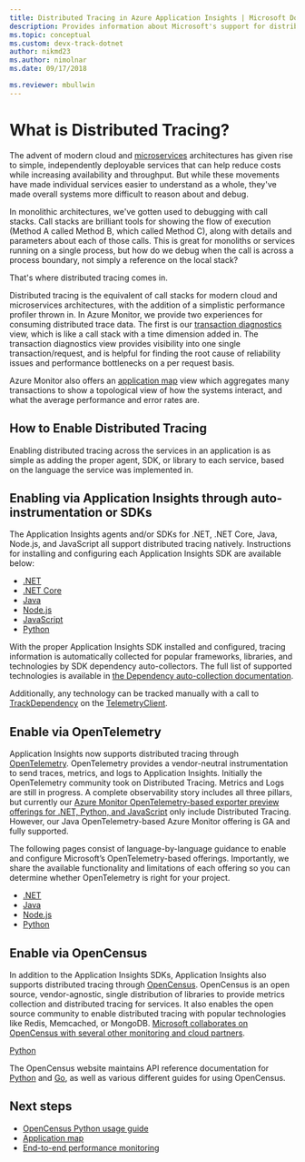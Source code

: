 ```yaml
---
title: Distributed Tracing in Azure Application Insights | Microsoft Docs
description: Provides information about Microsoft's support for distributed tracing through our partnership in the OpenCensus project
ms.topic: conceptual
ms.custom: devx-track-dotnet
author: nikmd23
ms.author: nimolnar
ms.date: 09/17/2018

ms.reviewer: mbullwin
---
```


# What is Distributed Tracing?

The advent of modern cloud and [microservices](https://azure.com/microservices) architectures has given rise to simple, independently deployable services that can help reduce costs while increasing availability and throughput. But while these movements have made individual services easier to understand as a whole, they've made overall systems more difficult to reason about and debug.

In monolithic architectures, we've gotten used to debugging with call stacks. Call stacks are brilliant tools for showing the flow of execution (Method A called Method B, which called Method C), along with details and parameters about each of those calls. This is great for monoliths or services running on a single process, but how do we debug when the call is across a process boundary, not simply a reference on the local stack? 

That's where distributed tracing comes in.  

Distributed tracing is the equivalent of call stacks for modern cloud and microservices architectures, with the addition of a simplistic performance profiler thrown in. In Azure Monitor, we provide two experiences for consuming distributed trace data. The first is our [transaction diagnostics](./transaction-diagnostics.md) view, which is like a call stack with a time dimension added in. The transaction diagnostics view provides visibility into one single transaction/request, and is helpful for finding the root cause of reliability issues and performance bottlenecks on a per request basis.

Azure Monitor also offers an [application map](./app-map.md) view which aggregates many transactions to show a topological view of how the systems interact, and what the average performance and error rates are. 

## How to Enable Distributed Tracing

Enabling distributed tracing across the services in an application is as simple as adding the proper agent, SDK, or library to each service, based on the language the service was implemented in.

## Enabling via Application Insights through auto-instrumentation or SDKs

The Application Insights agents and/or SDKs for .NET, .NET Core, Java, Node.js, and JavaScript all support distributed tracing natively. Instructions for installing and configuring each Application Insights SDK are available below:

* [.NET](asp-net.md)
* [.NET Core](asp-net-core.md)
* [Java](./java-in-process-agent.md)
* [Node.js](../app/nodejs-quick-start.md)
* [JavaScript](./javascript.md)
* [Python](opencensus-python.md)

With the proper Application Insights SDK installed and configured, tracing information is automatically collected for popular frameworks, libraries, and technologies by SDK dependency auto-collectors. The full list of supported technologies is available in [the Dependency auto-collection documentation](./auto-collect-dependencies.md).

 Additionally, any technology can be tracked manually with a call to [TrackDependency](./api-custom-events-metrics.md) on the [TelemetryClient](./api-custom-events-metrics.md).

## Enable via OpenTelemetry

Application Insights now supports distributed tracing through [OpenTelemetry](https://opentelemetry.io/). OpenTelemetry provides a vendor-neutral instrumentation to send traces, metrics, and logs to Application Insights. Initially the OpenTelemetry community took on Distributed Tracing. Metrics and Logs are still in progress. A complete observability story includes all three pillars, but currently our [Azure Monitor OpenTelemetry-based exporter preview offerings for .NET, Python, and JavaScript](opentelemetry-enable.md) only include Distributed Tracing. However, our Java OpenTelemetry-based Azure Monitor offering is GA and fully supported. 

The following pages consist of language-by-language guidance to enable and configure Microsoft’s OpenTelemetry-based offerings. Importantly, we share the available functionality and limitations of each offering so you can determine whether OpenTelemetry is right for your project.

* [.NET](opentelemetry-enable.md?tabs=net)
* [Java](https://docs.microsoft.com/en-us/azure/azure-monitor/app/java-in-process-agent)
* [Node.js](https://docs.microsoft.com/en-us/azure/azure-monitor/app/opentelemetry-enable?tabs=nodejs)
* [Python](https://docs.microsoft.com/en-us/azure/azure-monitor/app/opentelemetry-enable?tabs=python)

## Enable via OpenCensus

In addition to the Application Insights SDKs, Application Insights also supports distributed tracing through [OpenCensus](https://opencensus.io/). OpenCensus is an open source, vendor-agnostic, single distribution of libraries to provide metrics collection and distributed tracing for services. It also enables the open source community to enable distributed tracing with popular technologies like Redis, Memcached, or MongoDB. [Microsoft collaborates on OpenCensus with several other monitoring and cloud partners](https://open.microsoft.com/2018/06/13/microsoft-joins-the-opencensus-project/).

[Python](opencensus-python.md) 

The OpenCensus website maintains API reference documentation for [Python](https://opencensus.io/api/python/trace/usage.html) and [Go](https://godoc.org/go.opencensus.io), as well as various different guides for using OpenCensus. 

## Next steps

* [OpenCensus Python usage guide](https://opencensus.io/api/python/trace/usage.html)
* [Application map](./app-map.md)
* [End-to-end performance monitoring](../app/tutorial-performance.md)


